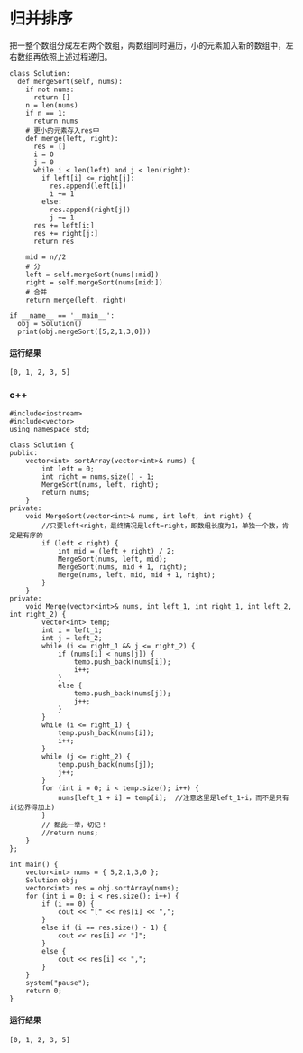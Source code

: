 # 归并排序
把一整个数组分成左右两个数组，两数组同时遍历，小的元素加入新的数组中，左右数组再依照上述过程递归。

    class Solution:
      def mergeSort(self, nums):
        if not nums:
          return []
        n = len(nums)
        if n == 1:
          return nums
        # 更小的元素存入res中
        def merge(left, right):
          res = []
          i = 0
          j = 0
          while i < len(left) and j < len(right):
            if left[i] <= right[j]:
              res.append(left[i])
              i += 1
            else:
              res.append(right[j])
              j += 1
          res += left[i:]
          res += right[j:]
          return res

        mid = n//2
        # 分
        left = self.mergeSort(nums[:mid])
        right = self.mergeSort(nums[mid:])
        # 合并
        return merge(left, right)

    if __name__ == '__main__':
      obj = Solution()
      print(obj.mergeSort([5,2,1,3,0]))

#### 运行结果
    [0, 1, 2, 3, 5]


### c++
    
    #include<iostream>
    #include<vector>
    using namespace std;

    class Solution {
    public:
        vector<int> sortArray(vector<int>& nums) {
            int left = 0;
            int right = nums.size() - 1;
            MergeSort(nums, left, right);
            return nums;
        }
    private:
        void MergeSort(vector<int>& nums, int left, int right) {
            //只要left<right，最终情况是left=right，即数组长度为1，单独一个数，肯定是有序的
            if (left < right) {
                int mid = (left + right) / 2;
                MergeSort(nums, left, mid);
                MergeSort(nums, mid + 1, right);
                Merge(nums, left, mid, mid + 1, right);
            }
        }
    private:
        void Merge(vector<int>& nums, int left_1, int right_1, int left_2, int right_2) {
            vector<int> temp;
            int i = left_1;
            int j = left_2;
            while (i <= right_1 && j <= right_2) {
                if (nums[i] < nums[j]) {
                    temp.push_back(nums[i]);
                    i++;
                }
                else {
                    temp.push_back(nums[j]);
                    j++;
                }
            }
            while (i <= right_1) {
                temp.push_back(nums[i]);
                i++;
            }
            while (j <= right_2) {
                temp.push_back(nums[j]);
                j++;
            }
            for (int i = 0; i < temp.size(); i++) {
                nums[left_1 + i] = temp[i];  //注意这里是left_1+i，而不是只有i(边界得加上)
            }
            // 都此一举，切记！
            //return nums;
        }
    };

    int main() {
        vector<int> nums = { 5,2,1,3,0 };
        Solution obj;
        vector<int> res = obj.sortArray(nums);
        for (int i = 0; i < res.size(); i++) {
            if (i == 0) {
                cout << "[" << res[i] << ",";
            }
            else if (i == res.size() - 1) {
                cout << res[i] << "]";
            }
            else {
                cout << res[i] << ",";
            }
        }
        system("pause");
        return 0;
    }
#### 运行结果
    [0, 1, 2, 3, 5]
